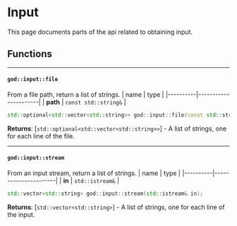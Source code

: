 Input
=====
This page documents parts of the api related to obtaining input.

Functions
---------

---
#### `god::input::file`
From a file path, return a list of strings.
| name     | type                 |
|----------|----------------------|
| **path** | `const std::string&` |
```cpp
std::optional<std::vector<std::string>> god::input::file(const std::string& path);
```
**Returns**: [`std::optional<std::vector<std::string>>`] - A list of strings, one for each line of the file.

---
#### `god::input::stream`
From an input stream, return a list of strings.
| name     | type                 |
|----------|----------------------|
| **in**   | `std::istream&`      |
```cpp
std::vector<std::string> god::input::stream(std::istream& in);
```
**Returns**: [`std::vector<std::string>`] - A list of strings, one for each line of the input.